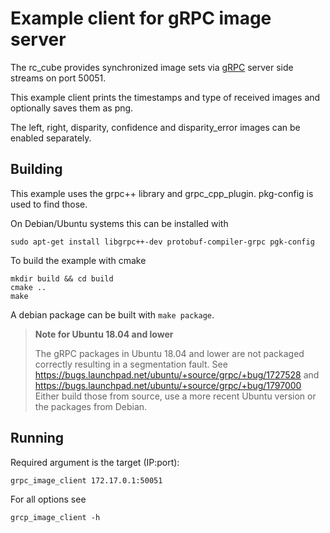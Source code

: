 Example client for gRPC image server
====================================

The rc_cube provides synchronized image sets via [gRPC](https://grpc.io/) server side streams on port 50051.

This example client prints the timestamps and type of received images and optionally saves them as png.

The left, right, disparity, confidence and disparity_error images can be enabled separately.

Building
--------

This example uses the grpc++ library and grpc_cpp_plugin. pkg-config is used to find those.

On Debian/Ubuntu systems this can be installed with

    sudo apt-get install libgrpc++-dev protobuf-compiler-grpc pgk-config

To build the example with cmake

    mkdir build && cd build
    cmake ..
    make

A debian package can be built with `make package`.

> **Note for Ubuntu 18.04 and lower**
>
> The gRPC packages in Ubuntu 18.04 and lower are not packaged correctly resulting in a segmentation fault.
> See https://bugs.launchpad.net/ubuntu/+source/grpc/+bug/1727528 and https://bugs.launchpad.net/ubuntu/+source/grpc/+bug/1797000
> Either build those from source, use a more recent Ubuntu version or the packages from Debian.

Running
-------

Required argument is the target (IP:port):

    grpc_image_client 172.17.0.1:50051

For all options see

    grcp_image_client -h
